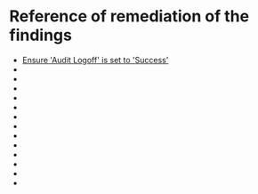 # Reference of remediation of the findings

* [Ensure 'Audit Logoff' is set to 'Success'](https://www.tenable.com/audits/items/CIS_DC_SERVER_2016_Level_1_v1.3.0.audit:06f4cbc5b93fc59b2f2dc14ff10a5222)
* []()
* []()
* []()
* []()
* []()
* []()
* []()
* []()
* []()
* []()
* []()
* []()
* []()
